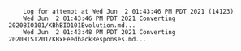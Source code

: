         Log for attempt at Wed Jun  2 01:43:46 PM PDT 2021 (14123)
        Wed Jun  2 01:43:46 PM PDT 2021 Converting 2020BIO101/KBhBIO101Evolution.md...
        Wed Jun  2 01:43:48 PM PDT 2021 Converting 2020HIST201/KBxFeedbackResponses.md...
